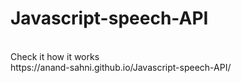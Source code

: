 # Javascript-speech-API
<br/>
Check it how it works
<br/>
https://anand-sahni.github.io/Javascript-speech-API/
